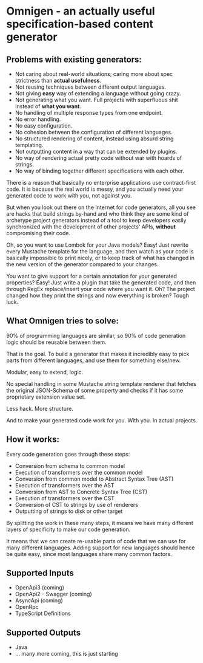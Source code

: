 # Omnigen - an actually useful specification-based content generator

## Problems with existing generators:
* Not caring about real-world situations; caring more about spec strictness than **actual usefulness**.
* Not reusing techniques between different output languages.
* Not giving **easy** way of extending a language without going crazy.
* Not generating what you want. Full projects with superfluous shit instead of **what you want**.
* No handling of multiple response types from one endpoint.
* No error handling.
* No easy configuration.
* No cohesion between the configuration of different languages.
* No structured rendering of content, instead using absurd string templating.
* Not outputting content in a way that can be extended by plugins.
* No way of rendering actual pretty code without war with hoards of strings.
* No way of binding together different specifications with each other.

There is a reason that basically no enterprise applications use contract-first code.
It is because the real world is messy, and you actually need your generated code to work with you, not against you.

But when you look out there on the Internet for code generators, all you see are hacks that build strings by-hand and who think they
are some kind of archetype project generators instead of a tool to keep developers easily synchronized with the development of other projects' APIs, **without** compromising their code.

Oh, so you want to use Lombok for your Java models? Easy! Just rewrite every Mustache template for the language,
and then watch as your code is basically impossible to print nicely, or to keep track of what has changed in the new version
of the generator compared to your changes.

You want to give support for a certain annotation for your generated properties? Easy! Just write a plugin
that take the generated code, and then through RegEx replace/insert your code where you want it.
Oh? The project changed how they print the strings and now everything is broken? Tough luck.

## What Omnigen tries to solve:
90% of programming languages are similar, so 90% of code generation logic should be reusable between them.

That is the goal. To build a generator that makes it incredibly easy to pick parts from different languages, and use them for something else/new.

Modular, easy to extend, logic.

No special handling in some Mustache string template renderer that fetches the original JSON-Schema of some property and checks if it has some proprietary extension value set.

Less hack. More structure.

And to make your generated code work for you. With you. In actual projects.

## How it works:
Every code generation goes through these steps:
* Conversion from schema to common model
* Execution of transformers over the common model
* Conversion from common model to Abstract Syntax Tree (AST)
* Execution of transformers over the AST
* Conversion from AST to Concrete Syntax Tree (CST)
* Execution of transformers over the CST
* Conversion of CST to strings by use of renderers
* Outputting of strings to disk or other target

By splitting the work in these many steps, it means we have many different layers of specificity to make our code generation.

It means that we can create re-usable parts of code that we can use for many different languages. Adding support for new languages should hence be quite easy, since most languages share many common factors.

## Supported Inputs
* OpenApi3 (coming)
* OpenApi2 - Swagger (coming)
* AsyncApi (coming)
* OpenRpc
* TypeScript Definitions

## Supported Outputs
* Java
* ... many more coming, this is just starting
